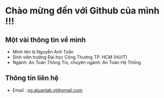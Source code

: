 # Chào mừng đến với Github của mình !!!

## Một vài thông tin về mình 

- Mình tên là Nguyễn Anh Tuấn
- Sinh viên trường Đại học Công Thương TP. HCM (HUIT)
- Ngành: An Toàn Thông Tin, chuyên ngành: An Toàn Hệ Thống

## Thông tin liên hệ 
- Email : ng.atuanlab.yt@gmail.com

